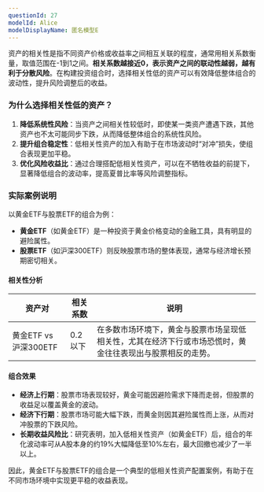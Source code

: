 ```yaml
---
questionId: 27
modelId: Alice
modelDisplayName: 匿名模型E
---
```

资产的相关性是指不同资产价格或收益率之间相互关联的程度，通常用相关系数衡量，取值范围在-1到1之间。**相关系数越接近0，表示资产之间的联动性越弱，越有利于分散风险**。在构建投资组合时，选择相关性低的资产可以有效降低整体组合的波动性，提升风险调整后的收益。

### 为什么选择相关性低的资产？

1. **降低系统性风险**：当资产之间相关性较低时，即使某一类资产遭遇下跌，其他资产也不太可能同步下跌，从而降低整体组合的系统性风险。
2. **提升组合稳定性**：低相关性资产的加入有助于在市场波动时“对冲”损失，使组合表现更加平稳。
3. **优化风险收益比**：通过合理搭配低相关性资产，可以在不牺牲收益的前提下，显著降低组合的波动率，提高夏普比率等风险调整指标。

### 实际案例说明

以黄金ETF与股票ETF的组合为例：

- **黄金ETF**（如黄金ETF）是一种投资于黄金价格变动的金融工具，具有明显的避险属性。
- **股票ETF**（如沪深300ETF）则反映股票市场的整体表现，通常与经济增长预期密切相关。

#### 相关性分析

|资产对|相关系数|说明|
|---|---|---|
|黄金ETF vs 沪深300ETF|0.2以下|在多数市场环境下，黄金与股票市场呈现低相关性，尤其在经济下行或市场恐慌时，黄金往往表现出与股票相反的走势。|

#### 组合效果

- **经济上行期**：股票市场表现较好，黄金可能因避险需求下降而走弱，但股票的收益足以覆盖黄金的波动。
- **经济下行期**：股票市场可能大幅下跌，而黄金则因其避险属性而上涨，从而对冲股票的下跌风险。
- **长期收益风险比**：研究表明，加入低相关性资产（如黄金ETF）后，组合的年化波动率可从A股本身的约19%大幅降低至10%左右，最大回撤也减少了一半以上。

因此，黄金ETF与股票ETF的组合是一个典型的低相关性资产配置案例，有助于在不同市场环境中实现更平稳的收益表现。